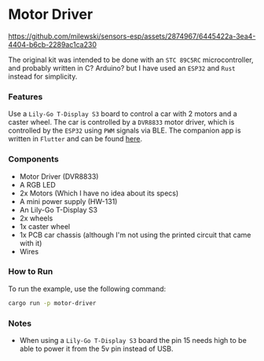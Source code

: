 # Motor Driver 

https://github.com/milewski/sensors-esp/assets/2874967/6445422a-3ea4-4404-b6cb-2289ac1ca230

The original kit was intended to be done with an `STC 89C5RC` microcontroller, and probably written in C? Arduino? but I
have used an `ESP32` and `Rust` instead for simplicity.

### Features

Use a `Lily-Go T-Display S3` board to control a car with 2 motors and a caster wheel.
The car is controlled by a `DVR8833` motor driver, which is controlled by the `ESP32` using `PWM` signals via BLE.
The companion app is written in `Flutter` and can be found [here](./remote-control).

### Components

- Motor Driver (DVR8833)
- A RGB LED
- 2x Motors (Which I have no idea about its specs)
- A mini power supply (HW-131)
- An Lily-Go T-Display S3
- 2x wheels
- 1x caster wheel
- 1x PCB car chassis (although I'm not using the printed circuit that came with it)
- Wires

### How to Run

To run the example, use the following command:

```bash
cargo run -p motor-driver
```

### Notes

- When using a `Lily-Go T-Display S3` board the pin 15 needs high to be able to power it from the 5v pin instead of USB.
